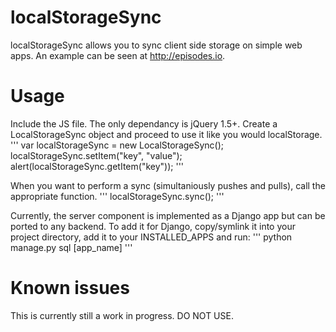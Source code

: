 localStorageSync
================

localStorageSync allows you to sync client side storage on simple web apps. An example can be seen at http://episodes.io.

# Usage

Include the JS file. The only dependancy is jQuery 1.5+.
Create a LocalStorageSync object and proceed to use it like you would localStorage.
'''
var localStorageSync = new LocalStorageSync();
localStorageSync.setItem("key", "value");
alert(localStorageSync.getItem("key"));
'''

When you want to perform a sync (simultaniously pushes and pulls), call the appropriate function.
'''
localStorageSync.sync();
'''

Currently, the server component is implemented as a Django app but can be ported to any backend. To add it for Django, copy/symlink it into your project directory, add it to your INSTALLED_APPS and run:
'''
python manage.py sql [app_name]
'''


# Known issues
This is currently still a work in progress. DO NOT USE.